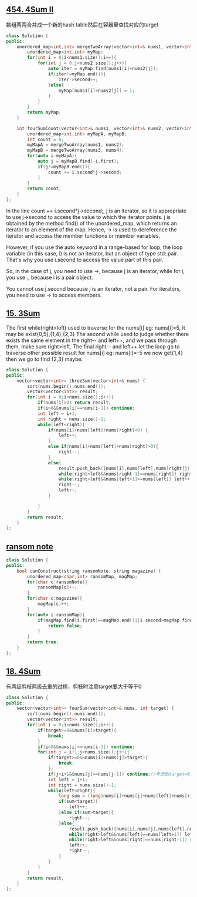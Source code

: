 ## [454. 4Sum II](https://leetcode.cn/problems/4sum-ii/)
数组两两合并成一个新的hash table然后在容器里查找对应的target
```CPP
class Solution {
public:
    unordered_map<int,int> mergeTwoArray(vector<int>& nums1, vector<int>& nums2){
        unordered_map<int,int> myMap;
        for(int i = 0;i<nums1.size();i++){
            for(int j = 0;j<nums2.size();j++){
                auto iter = myMap.find(nums1[i]+nums2[j]);
                if(iter!=myMap.end()){
                    iter->second++;
                }else{
                    myMap[nums1[i]+nums2[j]] = 1;
                }
            }
        }
        return myMap;
    }

    int fourSumCount(vector<int>& nums1, vector<int>& nums2, vector<int>& nums3, vector<int>& nums4) {
        unordered_map<int,int> myMapA, myMapB;
        int count = 0;
        myMapA = mergeTwoArray(nums1, nums2);
        myMapB = mergeTwoArray(nums3, nums4);
        for(auto i:myMapA){
            auto j = myMapB.find(-i.first);
            if(j!=myMapB.end()){
                count += i.second*j->second;
            }
        }
        return count;
    }
};
```
In the line count += i.second*j->second;, j is an iterator, so it is appropriate to use j->second to access the value to which the iterator points. j is obtained by the method find() of the unordered_map, which returns an iterator to an element of the map. Hence, -> is used to dereference the iterator and access the member functions or member variables.

However, if you use the auto keyword in a range-based for loop, the loop variable (in this case, i) is not an iterator, but an object of type std::pair. That's why you use i.second to access the value part of this pair.

So, in the case of j, you need to use ->, because j is an iterator, while for i, you use ., because i is a pair object.

You cannot use j.second because j is an iterator, not a pair. For iterators, you need to use -> to access members.




## [15. 3Sum](https://leetcode.cn/problems/3sum/description/)

The first while(right>left) used to traverse for the nums[i] eg: nums[i]=5, it may be exist{0,5},{1,4},{2,3}
The second while used to judge whether there exists the same element in the right-- and left++, and we pass through them, make sure right>left. The final right-- and left++ let the loop go to traverse other possible result for nums[i] eg: nums[i]=-5 we now get{1,4} then we go to find {2,3} maybe.
```CPP
class Solution {
public:
    vector<vector<int>> threeSum(vector<int>& nums) {
        sort(nums.begin(),nums.end());
        vector<vector<int>> result;
        for(int i = 0;i<nums.size();i++){
            if(nums[i]>0) return result;
            if(i>0&&nums[i]==nums[i-1]) continue;
            int left = i+1;
            int right = nums.size()-1;
            while(left<right){
                if(nums[i]+nums[left]+nums[right]<0) {
                    left++;
                }
                else if(nums[i]+nums[left]+nums[right]>0){
                    right--;
                }
                else{
                    result.push_back({nums[i],nums[left],nums[right]});
                    while(right>left&&nums[right-1]==nums[right]) right--;
                    while(right>left&&nums[left+1]==nums[left]) left++;
                    right--;
                    left++;
                }

            } 
        }
        return result;
    }
};
```

## [ransom note](https://leetcode.cn/problems/ransom-note/)
```CPP
class Solution {
public:
    bool canConstruct(string ransomNote, string magazine) {
        unordered_map<char,int> ransomMap, magMap;
        for(char c:ransomNote){
            ransomMap[c]++;
        }
        for(char c:magazine){
            magMap[c]++;
        }
        for(auto i:ransomMap){
            if(magMap.find(i.first)==magMap.end()||i.second>magMap.find(i.first)->second){
                return false;
            }
        }
        return true;
    }
};
```

## [18. 4Sum](https://leetcode.cn/problems/4sum/submissions/)
有两级剪枝两级去重的过程，剪枝时注意target要大于等于0
```CPP
class Solution {
public:
    vector<vector<int>> fourSum(vector<int>& nums, int target) {
        sort(nums.begin(),nums.end());
        vector<vector<int>> result;
        for(int i = 0;i<nums.size();i++){
            if(target>=0&&nums[i]>target){
                break;
            }
            if(i>0&&nums[i]==nums[i-1]) continue;
            for(int j = i+1;j<nums.size();j++){
                if(target>=0&&nums[i]+nums[j]>target){
                    break;
                };
                if(j>i+1&&nums[j]==nums[j-1]) continue;//考虑到target=8 nums=[2,2,2,2,2]这种情况。
                int left = j+1;
                int right = nums.size()-1;
                while(left<right){
                    long sum = (long)nums[i]+nums[j]+nums[left]+nums[right];//注意溢出 两边都要加long
                    if(sum<target){
                        left++;
                    }else if(sum>target){
                        right--;
                    }else{
                        result.push_back({nums[i],nums[j],nums[left],nums[right]});
                        while(right>left&&nums[left]==nums[left+1]) left++;
                        while(right>left&&nums[right]==nums[right-1]) right--;
                        left++;
                        right--;
                    }
                }
            }
        }
        return result;
    }
};
```

